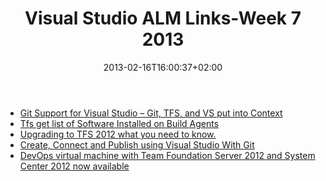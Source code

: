 ﻿---
title: "Visual Studio ALM Links-Week 7  2013"
description: ""
date: 2013-02-16T16:00:37+02:00
draft: false
tags: [Visual Studio ALM]
categories: [Visual Studio ALM]
---
- [Git Support for Visual Studio – Git, TFS, and VS put into Context](http://www.hanselman.com/blog/GitSupportForVisualStudioGitTFSAndVSPutIntoContext.aspx)
- [Tfs get list of Software Installed on Build Agents](http://geekswithblogs.net/TarunArora/archive/2013/02/03/tfs---get-list-of-software-installed-on-build-agent.aspx)
- [Upgrading to TFS 2012 what you need to know.](http://www.slideshare.net/Imaginet/upgrading-to-team-foundation-server-tfs-2012-what-you-need-to-know)
- [Create, Connect and Publish using Visual Studio With Git](http://blogs.msdn.com/b/visualstudioalm/archive/2013/02/06/set-up-connect-and-publish-using-visual-studio-with-git.aspx)
- [DevOps virtual machine with Team Foundation Server 2012 and System Center 2012 now available](http://blogs.msdn.com/b/visualstudioalm/archive/2013/02/07/devops-virtual-machine-with-team-foundation-server-2012-and-system-center-2012-now-available.aspx)

